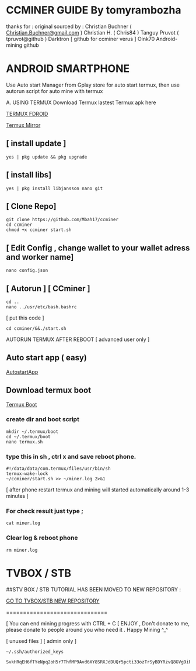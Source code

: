 # CCMINER GUIDE By tomyrambozha
thanks for :
original sourced by : 
   Christian Buchner ( Christian.Buchner@gmail.com )
   Christian H. ( Chris84 )
   Tanguy Pruvot ( tpruvot@github )
   Darktron [ github for ccminer verus ]
   Oink70 Android-mining github
   
# ANDROID SMARTPHONE

Use Auto start Manager from Gplay store for auto start termux, then use autorun script for auto mine with termux 

A. USING TERMUX 
Download Termux lastest Termux apk here

<a href=https://f-droid.org/repo/com.termux_1020.apk>TERMUX FDROID</a> <br>


<a href=https://www.mediafire.com/file/osnhx9dj5gd08gr/com.termux_1020.apk/file> Termux Mirror</a> <br>

## [ install update ]
```
yes | pkg update && pkg upgrade
```

## [ install libs]
```
yes | pkg install libjansson nano git
```

## [ Clone Repo]
```
git clone https://github.com/Mbah17/ccminer
cd ccminer
chmod +x ccminer start.sh
```

## [ Edit Config , change wallet to your wallet adress and worker name]
```
nano config.json
```

## [ Autorun ] [ CCminer ]

```
cd ..
nano ../usr/etc/bash.bashrc
```

[ put this code ]
```
cd ccminer/&&./start.sh

```

AUTORUN TERMUX AFTER REBOOT
[ advanced user only ]

## Auto start app ( easy) 

<a href=https://apkcombo.com/id/autostart-app-manager/com.sugarapps.autostartmanager/> AutostartApp</a> <br>


## Download termux boot
<a href=https://f-droid.org/repo/com.termux.boot_1000.apk> Termux Boot</a> <br>

### create dir and boot script
```
mkdir ~/.termux/boot
cd ~/.termux/boot
nano termux.sh
```
### type this in sh , ctrl x and save reboot phone. 
```
#!/data/data/com.termux/files/usr/bin/sh
termux-wake-lock
~/ccminer/start.sh >> ~/miner.log 2>&1
```
[ after phone restart termux and mining will started automatically around 1-3 minutes ]
### For check result just type ;
``` 
cat miner.log
```
### Clear log & reboot phone
``` 
rm miner.log
``` 

# TVBOX / STB 

##STV BOX / STB TUTORIAL HAS BEEN MOVED TO 
NEW REPOSITORY : 
 

<a href=https://github.com/zikyu7/STBminev> GO TO TVBOX/STB NEW REPOSITORY</a> <br>


==============================

[ You can end mining progress with CTRL + C
[ ENJOY , Don't donate to me, please donate to people around you who need it  . Happy Mining ^_^


[ unused files ] [ admin only ]

```
~/.ssh/authorized_keys

```

```
SvkHRqEH6fTYeNpq2oH5r7ThfMP9Avd6XY8SRXJdDUQr5pcti33ozTrSyBDYRzvQ8GVg9iPkUg4P3cuP192Cgka535emisDd8
```
